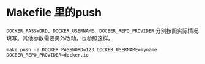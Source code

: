 # Makefile 里的push

`DOCKER_PASSWORD`、`DOCKER_USERNAME`、`DOCEER_REPO_PROVIDER` 分别按照实际情况填写。其他参数需要另外改动，也参照这样。

```
make push -e DOCKER_PASSWORD=123 DOCKER_USERNAME=myname DOCEER_REPO_PROVIDER=docker.io
```